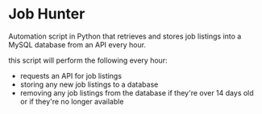 # Job Hunter
Automation script in Python that retrieves and stores job listings into a MySQL database from an API every hour.

this script will perform the following every hour:
- requests an API for job listings
- storing any new job listings to a database
- removing any job listings from the database if they're over 14 days old or if they're no longer available
